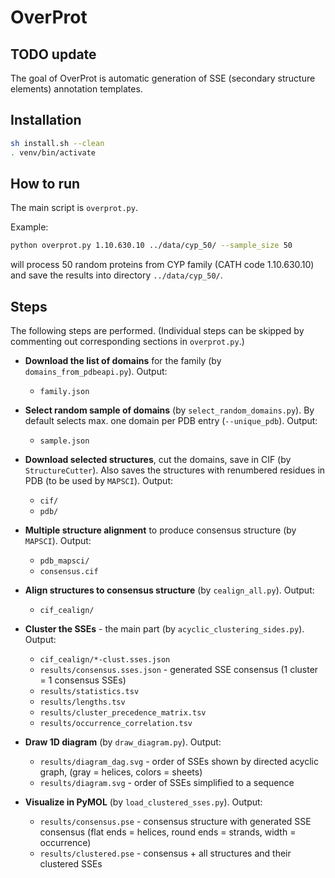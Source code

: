 # OverProt

## TODO update

The goal of OverProt is automatic generation of SSE (secondary structure elements) annotation templates.

## Installation

```sh
sh install.sh --clean
. venv/bin/activate
```

## How to run

The main script is `overprot.py`.

Example:

```sh
python overprot.py 1.10.630.10 ../data/cyp_50/ --sample_size 50
```

will process 50 random proteins from CYP family (CATH code 1.10.630.10) and save the results into directory `../data/cyp_50/`.

## Steps

The following steps are performed. (Individual steps can be skipped by commenting out corresponding sections in `overprot.py`.)

- **Download the list of domains** for the family (by `domains_from_pdbeapi.py`).
Output:
  - `family.json`

- **Select random sample of domains** (by `select_random_domains.py`). By default selects max. one domain per PDB entry (`--unique_pdb`).
Output:
  - `sample.json`

- **Download selected structures**, cut the domains, save in CIF (by `StructureCutter`). Also saves the structures with renumbered residues in PDB (to be used by `MAPSCI`).
Output:
  - `cif/`
  - `pdb/`

- **Multiple structure alignment** to produce consensus structure (by `MAPSCI`).
Output:
  - `pdb_mapsci/`
  - `consensus.cif`

- **Align structures to consensus structure** (by `cealign_all.py`).
Output:
  - `cif_cealign/`

- **Cluster the SSEs** - the main part (by `acyclic_clustering_sides.py`).
Output:
  - `cif_cealign/*-clust.sses.json`
  - `results/consensus.sses.json` - generated SSE consensus (1 cluster = 1 consensus SSEs)
  - `results/statistics.tsv`
  - `results/lengths.tsv`
  - `results/cluster_precedence_matrix.tsv`
  - `results/occurrence_correlation.tsv`

- **Draw 1D diagram** (by `draw_diagram.py`).
Output:
  - `results/diagram_dag.svg` - order of SSEs shown by directed acyclic graph, (gray = helices, colors = sheets)
  - `results/diagram.svg` - order of SSEs simplified to a sequence

- **Visualize in PyMOL** (by `load_clustered_sses.py`).
Output:
  - `results/consensus.pse` - consensus structure with generated SSE consensus (flat ends = helices, round ends = strands, width = occurrence)
  - `results/clustered.pse` - consensus + all structures and their clustered SSEs
